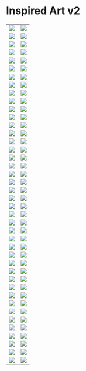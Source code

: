 # Inspired Art v2

| | |
| --- | --- |
| [![](framed/august-macke_greek-cafe.jpg)](august-macke_greek-cafe.jpg) | [![](framed/caspar-david-friedrich_horse-at-the-sea.jpg)](caspar-david-friedrich_horse-at-the-sea.jpg) |
| [![](captions/august-macke_greek-cafe.jpg)](august-macke_greek-cafe.jpg) | [![](captions/caspar-david-friedrich_horse-at-the-sea.jpg)](caspar-david-friedrich_horse-at-the-sea.jpg) |
| [![](framed/concept-art_futuristic-city.jpg)](concept-art_futuristic-city.jpg) | [![](framed/concept-art_singapore-in-2150.jpg)](concept-art_singapore-in-2150.jpg) |
| [![](captions/concept-art_futuristic-city.jpg)](concept-art_futuristic-city.jpg) | [![](captions/concept-art_singapore-in-2150.jpg)](concept-art_singapore-in-2150.jpg) |
| [![](framed/dali-the-future.jpg)](dali-the-future.jpg) | [![](framed/dali_metaverse.jpg)](dali_metaverse.jpg) |
| [![](captions/dali-the-future.jpg)](dali-the-future.jpg) | [![](captions/dali_metaverse.jpg)](dali_metaverse.jpg) |
| [![](framed/dali_munich.jpg)](dali_munich.jpg) | [![](framed/dali_physics.jpg)](dali_physics.jpg) |
| [![](captions/dali_munich.jpg)](dali_munich.jpg) | [![](captions/dali_physics.jpg)](dali_physics.jpg) |
| [![](framed/dali_the-dream-of-creation.jpg)](dali_the-dream-of-creation.jpg) | [![](framed/dali_the-internet.jpg)](dali_the-internet.jpg) |
| [![](captions/dali_the-dream-of-creation.jpg)](dali_the-dream-of-creation.jpg) | [![](captions/dali_the-internet.jpg)](dali_the-internet.jpg) |
| [![](framed/dali_the-laws-of-physics.jpg)](dali_the-laws-of-physics.jpg) | [![](framed/dali_the-mind.jpg)](dali_the-mind.jpg) |
| [![](captions/dali_the-laws-of-physics.jpg)](dali_the-laws-of-physics.jpg) | [![](captions/dali_the-mind.jpg)](dali_the-mind.jpg) |
| [![](framed/dali_tokyo.jpg)](dali_tokyo.jpg) | [![](framed/digital-art_shanghai.jpg)](digital-art_shanghai.jpg) |
| [![](captions/dali_tokyo.jpg)](dali_tokyo.jpg) | [![](captions/digital-art_shanghai.jpg)](digital-art_shanghai.jpg) |
| [![](framed/digital-art_the-boy-and-the-robot.jpg)](digital-art_the-boy-and-the-robot.jpg) | [![](framed/edward-hopper_another-singapore-night-cafe.jpg)](edward-hopper_another-singapore-night-cafe.jpg) |
| [![](captions/digital-art_the-boy-and-the-robot.jpg)](digital-art_the-boy-and-the-robot.jpg) | [![](captions/edward-hopper_another-singapore-night-cafe.jpg)](edward-hopper_another-singapore-night-cafe.jpg) |
| [![](framed/edward-hopper_singapore-night-cafe.jpg)](edward-hopper_singapore-night-cafe.jpg) | [![](framed/egyptian-tomb_kids_using_smartphone.jpg)](egyptian-tomb_kids_using_smartphone.jpg) |
| [![](captions/edward-hopper_singapore-night-cafe.jpg)](edward-hopper_singapore-night-cafe.jpg) | [![](captions/egyptian-tomb_kids_using_smartphone.jpg)](egyptian-tomb_kids_using_smartphone.jpg) |
| [![](framed/jacek-yerka-tree-of-life.jpg)](jacek-yerka-tree-of-life.jpg) | [![](framed/joan-miro_happy-meal.jpg)](joan-miro_happy-meal.jpg) |
| [![](captions/jacek-yerka-tree-of-life.jpg)](jacek-yerka-tree-of-life.jpg) | [![](captions/joan-miro_happy-meal.jpg)](joan-miro_happy-meal.jpg) |
| [![](framed/matisse_happy-meal.jpg)](matisse_happy-meal.jpg) | [![](framed/peter-gric_horses.jpg)](peter-gric_horses.jpg) |
| [![](captions/matisse_happy-meal.jpg)](matisse_happy-meal.jpg) | [![](captions/peter-gric_horses.jpg)](peter-gric_horses.jpg) |
| [![](framed/peter-grig_electric-minds.jpg)](peter-grig_electric-minds.jpg) | [![](framed/picasso_the-sadness-of-modernity.jpg)](picasso_the-sadness-of-modernity.jpg) |
| [![](captions/peter-grig_electric-minds.jpg)](peter-grig_electric-minds.jpg) | [![](captions/picasso_the-sadness-of-modernity.jpg)](picasso_the-sadness-of-modernity.jpg) |
| [![](framed/picasso_underworld.jpg)](picasso_underworld.jpg) | [![](framed/pieter-bruegel-the-elder_malacca.jpg)](pieter-bruegel-the-elder_malacca.jpg) |
| [![](captions/picasso_underworld.jpg)](picasso_underworld.jpg) | [![](captions/pieter-bruegel-the-elder_malacca.jpg)](pieter-bruegel-the-elder_malacca.jpg) |
| [![](framed/pieter-bruegel-the-elder_soccer.jpg)](pieter-bruegel-the-elder_soccer.jpg) | [![](framed/pop-art_singapore.jpg)](pop-art_singapore.jpg) |
| [![](captions/pieter-bruegel-the-elder_soccer.jpg)](pieter-bruegel-the-elder_soccer.jpg) | [![](captions/pop-art_singapore.jpg)](pop-art_singapore.jpg) |
| [![](framed/retrofuturism_telemedicine.jpg)](retrofuturism_telemedicine.jpg) | [![](framed/roman-fresco_ice-bucket-challenge.jpg)](roman-fresco_ice-bucket-challenge.jpg) |
| [![](captions/retrofuturism_telemedicine.jpg)](retrofuturism_telemedicine.jpg) | [![](captions/roman-fresco_ice-bucket-challenge.jpg)](roman-fresco_ice-bucket-challenge.jpg) |
| [![](framed/roman-fresco_kids-using-smartphone.jpg)](roman-fresco_kids-using-smartphone.jpg) | [![](framed/steampunk_bridge.jpg)](steampunk_bridge.jpg) |
| [![](captions/roman-fresco_kids-using-smartphone.jpg)](roman-fresco_kids-using-smartphone.jpg) | [![](captions/steampunk_bridge.jpg)](steampunk_bridge.jpg) |
| [![](framed/steampunk_spaceship-over-paris.jpg)](steampunk_spaceship-over-paris.jpg) | [![](framed/surrealism_jazz-band.jpg)](surrealism_jazz-band.jpg) |
| [![](captions/steampunk_spaceship-over-paris.jpg)](steampunk_spaceship-over-paris.jpg) | [![](captions/surrealism_jazz-band.jpg)](surrealism_jazz-band.jpg) |
| [![](framed/surrealism_king-kong.jpg)](surrealism_king-kong.jpg) | [![](framed/surrealism_recursion.jpg)](surrealism_recursion.jpg) |
| [![](captions/surrealism_king-kong.jpg)](surrealism_king-kong.jpg) | [![](captions/surrealism_recursion.jpg)](surrealism_recursion.jpg) |
| [![](framed/thomas-cole-raspberry-worship..jpg)](thomas-cole-raspberry-worship..jpg) | [![](framed/van-gogh_singapore-night-cafe.jpg)](van-gogh_singapore-night-cafe.jpg) |
| [![](captions/thomas-cole-raspberry-worship..jpg)](thomas-cole-raspberry-worship..jpg) | [![](captions/van-gogh_singapore-night-cafe.jpg)](van-gogh_singapore-night-cafe.jpg) |
| [![](framed/vincent-van-gogh_pyramids.jpg)](vincent-van-gogh_pyramids.jpg) | [![](framed/vladimir-kush_ethereal-dream.jpg)](vladimir-kush_ethereal-dream.jpg) |
| [![](captions/vincent-van-gogh_pyramids.jpg)](vincent-van-gogh_pyramids.jpg) | [![](captions/vladimir-kush_ethereal-dream.jpg)](vladimir-kush_ethereal-dream.jpg) |
| [![](framed/wes-anderson_desk.jpg)](wes-anderson_desk.jpg) | [![](framed/)]() |
| [![](captions/wes-anderson_desk.jpg)](wes-anderson_desk.jpg) | [![](captions/)]() |
